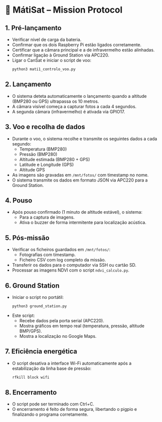 # 📡 MátiSat – Mission Protocol

## 1. Pré-lançamento
- Verificar nível de carga da bateria.
- Confirmar que os dois Raspberry Pi estão ligados corretamente.
- Certificar que a câmara principal e a de infravermelho estão alinhadas.
- Confirmar ligação à Ground Station via APC220.
- Ligar o CanSat e iniciar o script de voo:
  ```bash
  python3 mati1_controlo_voo.py
  ```

## 2. Lançamento
- O sistema deteta automaticamente o lançamento quando a altitude (BMP280 ou GPS) ultrapassa os 10 metros.
- A câmara visível começa a capturar fotos a cada 4 segundos.
- A segunda câmara (infravermelho) é ativada via GPIO17.

## 3. Voo e recolha de dados
- Durante o voo, o sistema recolhe e transmite os seguintes dados a cada segundo:
  - Temperatura (BMP280)
  - Pressão (BMP280)
  - Altitude estimada (BMP280 + GPS)
  - Latitude e Longitude (GPS)
  - Altitude GPS
- As imagens são gravadas em `/mnt/fotos/` com timestamp no nome.
- O sistema transmite os dados em formato JSON via APC220 para a Ground Station.

## 4. Pouso
- Após pouso confirmado (1 minuto de altitude estável), o sistema:
  - Para a captura de imagens.
  - Ativa o buzzer de forma intermitente para localização acústica.

## 5. Pós-missão
- Verificar os ficheiros guardados em `/mnt/fotos/`:
  - Fotografias com timestamp.
  - Ficheiro CSV com log completo da missão.
- Transferir os dados para o computador via SSH ou cartão SD.
- Processar as imagens NDVI com o script `ndvi_calculo.py`.

## 6. Ground Station
- Iniciar o script no portátil:
  ```bash
  python3 ground_station.py
  ```
- Este script:
  - Recebe dados pela porta serial (APC220).
  - Mostra gráficos em tempo real (temperatura, pressão, altitude BMP/GPS).
  - Mostra a localização no Google Maps.

## 7. Eficiência energética
- O script desativa a interface Wi-Fi automaticamente após a estabilização da linha base de pressão:
  ```bash
  rfkill block wifi
  ```

## 8. Encerramento
- O script pode ser terminado com Ctrl+C.
- O encerramento é feito de forma segura, libertando o pigpio e finalizando o programa corretamente.
